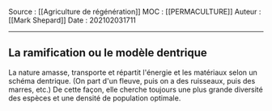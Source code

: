 Source : [[Agriculture de régénération]]
MOC : [[PERMACULTURE]]
Auteur : [[Mark Shepard]]
Date : 202102031711
***

## La ramification ou le modèle dentrique

La nature amasse, transporte et répartit l'énergie et les matériaux selon un schéma dentrique. 
(On part d'un fleuve, puis on a des ruisseaux, puis des marres, etc.)
De cette façon, elle cherche toujours une plus grande diversité des espèces et une densité de population optimale.